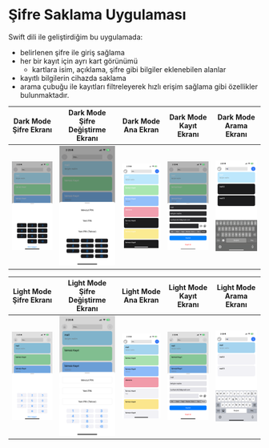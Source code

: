 # Şifre Saklama Uygulaması
Swift dili ile geliştirdiğim bu uygulamada:
- belirlenen şifre ile giriş sağlama
- her bir kayıt için ayrı kart görünümü
  - kartlara isim, açıklama, şifre gibi bilgiler eklenebilen alanlar
- kayıtlı bilgilerin cihazda saklama
- arama çubuğu ile kayıtları filtreleyerek hızlı erişim sağlama
gibi özellikler bulunmaktadır.

| Dark Mode Şifre Ekranı | Dark Mode Şifre Değiştirme Ekranı | Dark Mode Ana Ekran |  Dark Mode Kayıt Ekranı |  Dark Mode Arama Ekranı |
|     :---:      |     :---:      |     :---:      |     :---:      |     :---:      |
| ![image alt](https://github.com/brhnclk/Sifre-Saklama-APP/blob/main/img/dark1.PNG?raw=true) | ![image alt](https://github.com/brhnclk/Sifre-Saklama-APP/blob/main/img/dark2.PNG?raw=true) | ![image alt](https://github.com/brhnclk/Sifre-Saklama-APP/blob/main/img/dark3.PNG?raw=true) | ![image alt](https://github.com/brhnclk/Sifre-Saklama-APP/blob/main/img/dark4.PNG?raw=true) | ![image alt](https://github.com/brhnclk/Sifre-Saklama-APP/blob/main/img/dark5.PNG?raw=true) |

| Light Mode Şifre Ekranı | Light Mode Şifre Değiştirme Ekranı | Light Mode Ana Ekran |  Light Mode Kayıt Ekranı |  Light Mode Arama Ekranı |
|     :---:      |     :---:      |     :---:      |     :---:      |     :---:      |
| ![image alt](https://github.com/brhnclk/Sifre-Saklama-APP/blob/main/img/light1.PNG?raw=true) | ![image alt](https://github.com/brhnclk/Sifre-Saklama-APP/blob/main/img/light2.PNG?raw=true) | ![image alt](https://github.com/brhnclk/Sifre-Saklama-APP/blob/main/img/light3.PNG?raw=true) | ![image alt](https://github.com/brhnclk/Sifre-Saklama-APP/blob/main/img/light4.PNG?raw=true) | ![image alt](https://github.com/brhnclk/Sifre-Saklama-APP/blob/main/img/light5.PNG?raw=true) |

